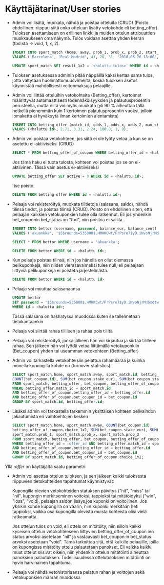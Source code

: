 # Käyttäjätarinat/User stories

* Admin voi lisätä, muokata, nähdä ja poistaa otteluita (CRUD) (Poisto ehdollinen: riippuu siitä onko otteluun lisätty vetokohde eli betting_offer). Tuloksen asettamiseen on erillinen linkki ja muiden ottelun attribuuttien muokkaukseen oma näkymä. Tulos voidaan asettaa yhden kerran (tbd:stä -> void, 1, x, 2).

    ```SQL
    INSERT INTO sport_match (home, away, prob_1, prob_x, prob_2, start_time, result_1x2)
    VALUES ('Barcelona', 'Real Madrid', 41, 28, 31, '2018-06-26 18:00', 'tbd');
    ```
    
    ```SQL
    UPDATE sport_match SET result_1x2 = '<haluttu tulos>' WHERE id = <haluttu id>;
    ```

* Tuloksen asetuksessa adminin pitää näppäillä kaksi kertaa sama tulos, jotta vältytään huolimattomuusvirheiltä, koska tuloksen asetus käynnistää mahdollisesti voitonmaksuja pelaajille.

* Admin voi liittää otteluihin vetokohteita (Betting_offer), kertoimet määrittyvät automaattisesti todennäköisyyksien ja palautusprosentin perusteella, mutta niitä voi myös muokata (yli 90 % aiheuttaa tällä hetkellä pienemmän kuin 1 kertoimen palautusprosentin vuoksi, jolloin lomaketta ei hyväksytä ilman kertoimien alentamista)

     ```SQL
     INSERT INTO betting_offer (match_id, odds_1, odds_x, odds_2, max_stake, active, closed)
     VALUES (<haluttu id>, 2.71, 3.31, 2.24, 100.0, 1, 0);
     ```

* Admin voi poistaa vetokohteen, jos siitä ei ole lyöty vetoa ja kun se on asetettu ei-aktiiviseksi (CRUD)

    ```SQL
    SELECT * FROM betting_offer_of_coupon WHERE betting_offer_id = <haluttu id>:
    ```
    
    Jos tämä haku ei tuota tulosta, kohteen voi poistaa jos se on ei-aktiivinen. Tässä vain asetus ei-aktiiviseksi
    
    ```SQL
    UPDATE betting_offer SET active = 0 WHERE id = <haluttu id>;
    ```
    
    Itse poisto:
    
    ```SQL
    DELETE FROM betting-offer WHERE id = <haluttu id>;

* Pelaaja voi rekisteröityä, muokata tilitietoja (salasana, saldo), nähdä tilinsä tiedot, ja poistaa tilinsä (CRUD). Poisto on ehdollinen siten, että pelaajan kaikkien vetokuponkien tulee olla ratkennut. Eli jos yhdenkin bet_couponin bet_status on "tbd", niin poistoa ei sallita.

    ```SQL
    INSERT INTO bettor (username, password, balance_eur, balance_cent) 
    VALUES ('akuankka', '$5$rounds=535000$.HMHKCwt/FrPsre7$yD.iNvoNjrMd6mdtwHRrYZK1.5WGyMLFl75WvTCwkP2', 0, 0);
    ```
    
    ```SQL
    SELECT * FROM bettor WHERE username = 'akuankka';
    ```
    
    ```SQL
    DELETE FROM bettor WHERE id = <haluttu id>;
    ```

* Kun pelaaja poistaa tilinsä, niin jos hänellä on ollut olemassa pelikuponkeja, niin niiden vierasavaimeksi tulee null, eli pelaajaan liittyviä pelikuponkeja ei poisteta järjestelmästä.

    ```SQL
    DELETE FROM bettor WHERE id = <haluttu id>
    ```

* Pelaaja voi muuttaa salasanaansa

    ```SQL
    UPDATE bettor 
    SET password = '$5$rounds=535000$.HMHKCwt/FrPsre7$yD.iNvoNjrMd6mdtwHRrYZK1.5WGyMLFl75WvTCwkP2' 
    WHERE id = <haluttu id>;
    ```
    Tässä salasana on hashatyssä muodossa kuten se tallennetaan tietokantaankin
    
* Pelaaja voi siirtää rahaa tililleen ja rahaa pois tililtä

* Pelaaja voi rekisteröityä, jonka jälkeen hän voi kirjautua ja siirtää tililleen rahaa. Sen jälkeen hän voi lyödä vetoa liittämällä vetokuponkiin (Bet_coupon) yhden tai useamman vetokohteen (Betting_offer)

* Admin voi tarkastella vetokohteisiin pelattua rahamäärää ja kuinka monella kupongilla kohde on (turnover statistics).

    ```SQL
    SELECT sport_match.home, sport_match.away, sport_match.id, betting_offer.id, 
    COUNT(bet_coupon.id), SUM(bet_coupon.stake_eur), SUM(bet_coupon.stake_cent), sport_match.start_time 
    FROM sport_match, betting_offer, bet_coupon, betting_offer_of_coupon 
    WHERE betting_offer.match_id = sport_match.id 
    AND betting_offer_of_coupon.betting_offer_id = betting_offer.id 
    AND betting_offer_of_coupon.bet_coupon_id = bet_coupon.id 
    GROUP BY sport_match.id, betting_offer.id;
    ```

* Lisäksi admin voi tarkastella tarkemmin yksittäisen kohteen pelivaihdon jakautumista eri vaihtoehtojen kesken

    ```SQL
    SELECT sport_match.home, sport_match.away, COUNT(bet_coupon.id), 
    betting_offer_of_coupon.choice_1x2, SUM(bet_coupon.stake_eur), SUM(bet_coupon.stake_cent), 
    sport_match.prob_1, sport_match.prob_x, sport_match.prob_2 
    FROM sport_match, betting_offer, bet_coupon, betting_offer_of_coupon 
    WHERE betting_offer_id = :offer_id AND betting_offer.match_id = sport_match.id 
    AND betting_offer_of_coupon.betting_offer_id = betting_offer.id 
    AND betting_offer_of_coupon.bet_coupon_id = bet_coupon.id 
    GROUP BY sport_match.id, betting_offer_of_coupon.choice_1x2;
    ```
Yllä *:offer* on käyttäjältä saatu parametri

* Admin voi asettaa ottelun tuloksen, ja sen jälkeen kaikki tuloksesta riippuvien tietokohteiden tapahtumat käynnistyvät:
  
  Kupongilla olevien vetokohteiden statuksen päivitys ("hit", "miss" tai "nil", kupongin merkitseminen voitoksi, tappioksi tai mitätöidyksi ("win", "loss", "void), pelaajan saldon lisäys,jos kuponki on voitollinen. Jos yksikin kohde kupongilla on väärin, niin kuponki merkitään heti tappioksi, vaikka osa kupongilla olevista muista kohteista olisi vielä ratkeamatta.
    
    Jos ottelun tulos on void, eli ottelu on mitätöity, niin silloin kaikki kyseisen ottelun vetokohteeseen liittyvien betting_offer_of_coupon:ien status arvoksi asetetaan "nil" ja vastaavasti bet_coupon:in bet_status arvoksi asetetaan "void". Tämä tarkoittaa sitä, että kaikille pelaajille, joilla on kupongissa mitätöity ottelu palautetaan panokset. Eli vaikka kaikki muut ottelut olisivat oikein, niin yhdenkin ottelun mitätöinti aiheuttaa panoksien palautuksen. Todellisuudessa ottelutuloksien mitätöinti on hyvin harvinainen tapahtuma. 

* Pelaaja voi nähdä vetohistoriaansa pelatun rahan ja voittojen sekä vetokuponkien määrän muodossa
